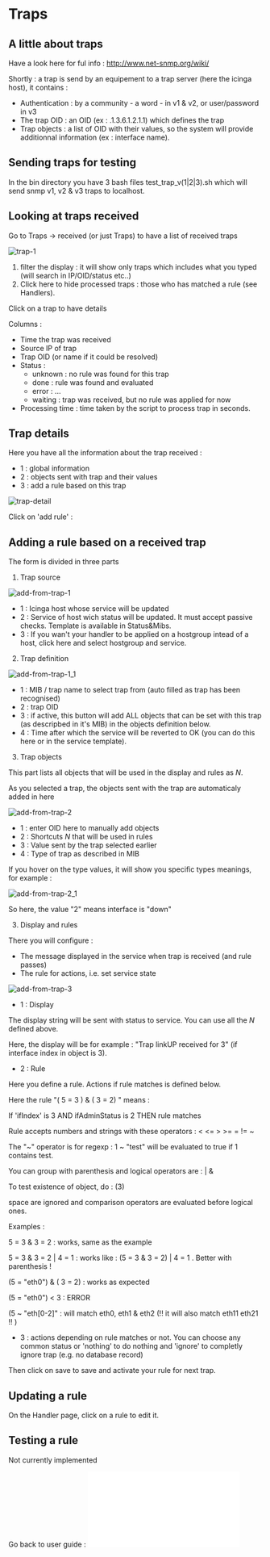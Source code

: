 Traps
===============

A little about traps
---------------

Have a look here for ful info : http://www.net-snmp.org/wiki/

Shortly : a trap is send by an equipement to a trap server (here the icinga host), it contains : 

* Authentication : by a community - a word - in v1 & v2, or user/password in v3
* The trap OID : an OID (ex : .1.3.6.1.2.1.1) which defines the trap
* Trap objects : a list of OID with their values, so the system will provide additionnal information (ex : interface name).

Sending traps for testing
---------------

In the bin directory you have 3 bash files test_trap_v(1|2|3).sh which will send snmp v1, v2 & v3 traps to localhost.

Looking at traps received
---------------

Go to Traps -> received (or just Traps) to have a list of received traps

![trap-1](img/Trap-rule-1.jpg)

1) filter the display : it will show only traps which includes what you typed (will search in IP/OID/status etc..)
2) Click here to hide processed traps : those who has matched a rule (see Handlers). 

Click on a trap to have details

Columns : 
* Time the trap was received
* Source IP of trap
* Trap OID (or name if it could be resolved)
* Status : 
	* unknown : no rule was found for this trap
	* done : rule was found and evaluated
	* error : ...
	* waiting : trap was received, but no rule was applied for now
* Processing time : time taken by the script to process trap in seconds.


Trap details
---------------

Here you have all the information about the trap received :
* 1 : global information
* 2 : objects sent with trap and their values
* 3 : add a rule based on this trap

![trap-detail](img/trap-detail.jpg)

Click on 'add rule' : 


Adding a rule based on a received trap
---------------
	
The form is divided in three parts

1) Trap source  

![add-from-trap-1](img/add-from-trap-1.jpg)

* 1 : Icinga host whose service will be updated
* 2 : Service of host wich status will be updated. It must accept passive checks. Template is available in Status&Mibs.
* 3 : If you wan't your handler to be applied on a hostgroup intead of a host, click here and select hostgroup and service.

2) Trap definition

![add-from-trap-1_1](img/add-from-trap-1_1.jpg)

* 1 : MIB / trap name to select trap from (auto filled as trap has been recognised)
* 2 : trap OID
* 3 : if active, this button will add ALL objects that can be set with this trap (as descripbed in it's MIB) in the objects definition below.
* 4 : Time after which the service will be reverted to OK (you can do this here or in the service template).

3) Trap objects

This part lists all objects that will be used in the display and rules as $N$.

As you selected a trap, the objects sent with the trap are automaticaly added in here

![add-from-trap-2](img/add-from-trap-2.jpg)

* 1 : enter OID here to manually add objects
* 2 : Shortcuts $N$ that will be used in rules
* 3 : Value sent by the trap selected earlier
* 4 : Type of trap as described in MIB

If you hover on the type values, it will show you specific types meanings, for example : 

![add-from-trap-2_1](img/add-from-trap-2_1.jpg)

So here, the value "2" means interface is "down"

3) Display and rules

There you will configure : 
* The message displayed in the service when trap is received (and rule passes)
* The rule for actions, i.e. set service state

![add-from-trap-3](img/add-from-trap-3.jpg)

* 1 : Display

The display string will be sent with status to service. You can use all the $N$ defined above.

Here, the display will be for example : "Trap linkUP received for 3"
(if interface index in object is 3).

* 2 : Rule

Here you define a rule. Actions if rule matches is defined below.

Here the rule "( $5$ = 3 ) & ( $3$ = 2) " means : 

If 'ifIndex' is 3 AND ifAdminStatus is 2 THEN rule matches

Rule accepts numbers and strings with these operators : < <= > >= = != ~

The "~" operator is for regexp : $1$ ~ "test" will be evaluated to true if $1$ contains test.

You can group with parenthesis and logical operators are : | &

To test existence of object, do : ($3$)

space are ignored and comparison operators are evaluated before logical ones.

Examples : 

$5$ = 3  &  $3$ = 2 : works, same as the example

$5$ = 3  &  $3$ = 2 | $4$ = 1 : works like : ($5$ = 3  &  $3$ = 2) | $4$ = 1 . Better with parenthesis !

($5$ = "eth0") & ( $3$ = 2) : works as expected

($5$ = "eth0") < $3$ : ERROR

($5$ ~ "eth[0-2]" : will match eth0, eth1 & eth2  (!! it will also match eth11 eth21 !! )

* 3 : actions depending on rule matches or not. You can choose any common status or 'nothing' to do nothing and 'ignore' to completly ignore trap (e.g. no database record)

Then click on save to save and activate your rule for next trap.


Updating a rule
---------------

On the Handler page, click on a rule to edit it.


Testing a rule
---------------

Not currently implemented


Go back to user guide : ![Traps](docs/02-userguide.md)

